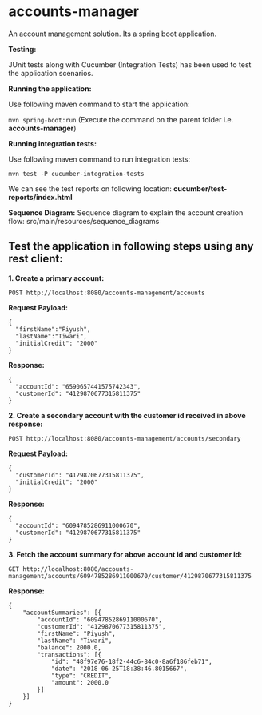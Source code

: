 # accounts-manager
An account management solution. Its a spring boot application.

**Testing:**

JUnit tests along with Cucumber (Integration Tests) has been used to test the application scenarios.

**Running the application:**

Use following maven command to start the application:

`mvn spring-boot:run` (Execute the command on the parent folder i.e. **accounts-manager**)

**Running integration tests:**

Use following maven command to run integration tests:

`mvn test -P cucumber-integration-tests`

We can see the test reports on following location: 
**cucumber/test-reports/index.html**

**Sequence Diagram:** Sequence diagram to explain the account creation flow: src/main/resources/sequence_diagrams       


## Test the application in following steps using any rest client:

**1. Create a primary account:**

`POST http://localhost:8080/accounts-management/accounts`

**Request Payload:**
```
{
  "firstName":"Piyush",
  "lastName":"Tiwari",
  "initialCredit": "2000"
}
```
**Response:**
```
{
  "accountId": "6590657441575742343",
  "customerId": "4129870677315811375"
}
```
**2. Create a secondary account with the customer id received in above response:**

`POST http://localhost:8080/accounts-management/accounts/secondary`

**Request Payload:**
```
{
  "customerId": "4129870677315811375",
  "initialCredit": "2000"
}
```
**Response:**
```
{
  "accountId": "6094785286911000670",
  "customerId": "4129870677315811375"
}
```
**3. Fetch the account summary for above account id and customer id:** 

`GET http://localhost:8080/accounts-management/accounts/6094785286911000670/customer/4129870677315811375`

**Response:**
```
{
	"accountSummaries": [{
		"accountId": "6094785286911000670",
		"customerId": "4129870677315811375",
		"firstName": "Piyush",
		"lastName": "Tiwari",
		"balance": 2000.0,
		"transactions": [{
			"id": "48f97e76-18f2-44c6-84c0-8a6f186feb71",
			"date": "2018-06-25T18:38:46.8015667",
			"type": "CREDIT",
			"amount": 2000.0
		}]
	}]
}
```









